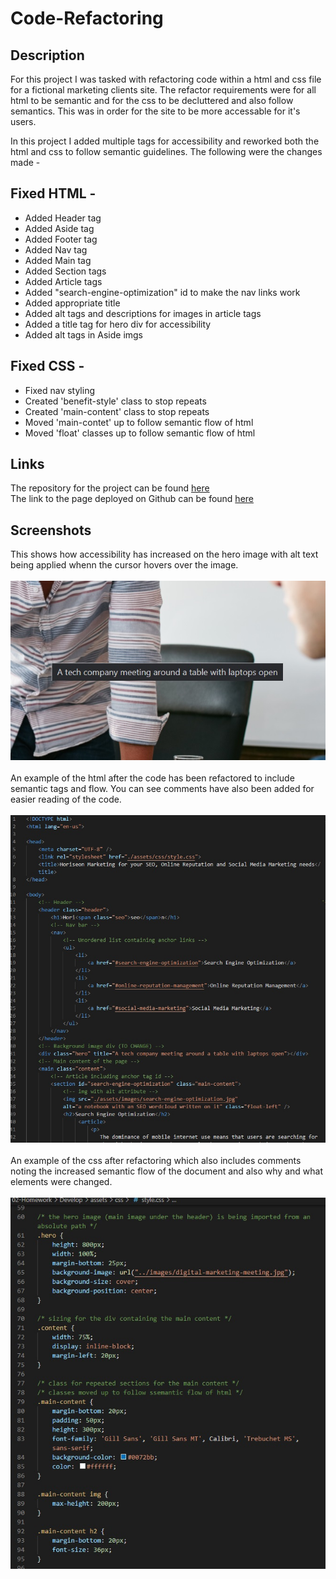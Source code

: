 # Code-Refactoring
## Description
For this project I was tasked with refactoring code within a html and css file for a fictional marketing clients site. The refactor requirements were for all html to be semantic and for the css to be decluttered and also follow semantics. This was in order for the site to be more accessable for it's users.

In this project I added multiple tags for accessibility and reworked both the html and css to follow semantic guidelines. The following were the changes made -

## Fixed HTML - 
- Added Header tag
- Added Aside tag
- Added Footer tag
- Added Nav tag
- Added Main tag
- Added Section tags
- Added Article tags
- Added "search-engine-optimization" id to make the nav links work
- Added appropriate title
- Added alt tags and descriptions for images in article tags
- Added a title tag for hero div for accessibility
- Added alt tags in Aside imgs

## Fixed CSS -
- Fixed nav styling
- Created 'benefit-style' class to stop repeats
- Created 'main-content' class to stop repeats
- Moved 'main-contet' up to follow semantic flow of html
- Moved 'float' classes up to follow semantic flow of html

## Links
The repository for the project can be found [here](https://github.com/Ryocon/bootcamp-homework-01-roc)
<br>
The link to the page deployed on Github can be found [here](https://ryocon.github.io/bootcamp-homework-01-roc/)

## Screenshots
This shows how accessibility has increased on the hero image with alt text being applied whenn the cursor hovers over the image.
<br>
<br>
![an example of increased accessibility on the hero image](/02-Homework/Develop/assets/screenshots/alt-text-example.jpg)
<br>
<br>
An example of the html after the code has been refactored to include semantic tags and flow. You can see comments have also been added for easier reading of the code.
<br>
<br>
![an example of the html after the refactor](/02-Homework/Develop/assets/screenshots/html-refactor.jpg)
<br>
<br>
An example of the css after refactoring which also includes comments noting the increased semantic flow of the document and also why and what elements were changed.
<br>
<br>
![an example of the css after the refactor](/02-Homework/Develop/assets/screenshots/css-refactor.jpg)
